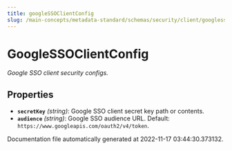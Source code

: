 ```yaml
---
title: googleSSOClientConfig
slug: /main-concepts/metadata-standard/schemas/security/client/googlessoclientconfig
---
```


# GoogleSSOClientConfig

*Google SSO client security configs.*

## Properties

- **`secretKey`** *(string)*: Google SSO client secret key path or contents.
- **`audience`** *(string)*: Google SSO audience URL. Default: `https://www.googleapis.com/oauth2/v4/token`.


Documentation file automatically generated at 2022-11-17 03:44:30.373132.
